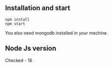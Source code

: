 ## Installation and start

```
npm install
npm start
```
You also need mongodb installed in your mechine.

## Node Js version
Checked - 16
